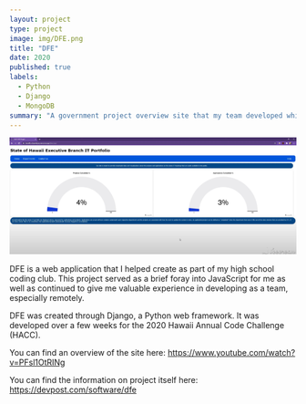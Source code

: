 ```yaml
---
layout: project
type: project
image: img/DFE.png
title: "DFE"
date: 2020
published: true
labels:
  - Python
  - Django
  - MongoDB
summary: "A government project overview site that my team developed which tied for first in HACC 2020."
---
```

<div class="text-center p-4">
  <img width="1200px" src="../img/DFEHomepage.png" class="img-thumbnail" >
</div>

DFE is a web application that I helped create as part of my high school coding club. This project served as a brief foray into JavaScript for me as well as continued to give me valuable experience in developing as a team, especially remotely.

DFE was created through Django, a Python web framework. It was developed over a few weeks for the 2020 Hawaii Annual Code Challenge (HACC).

You can find an overview of the site here: <a href="https://www.youtube.com/watch?v=PFsl1OtRINg">https://www.youtube.com/watch?v=PFsl1OtRINg</a>
 
You can find the information on project itself here: <a href="https://devpost.com/software/dfe">https://devpost.com/software/dfe</a>
